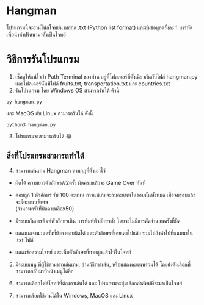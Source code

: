 # Hangman

โปรแกรมนี้จะอ่านไฟล์โจทย์นามสกุล .txt (Python list format) และสุ่มข้อมูลครั้งละ 1 บรรทัด เพื่อนำคำปริศนามาตั้งเป็นโจทย์

# วิธีการรันโปรแกรม

1. เช็คดูให้แน่ใจว่า Path Terminal ของท่าน อยู่ที่โฟลเดอร์ที่ตั้งเดียวกันกับไฟล์ hangman.py และโฟลเดอร์นั้นมีไฟล์ fruits.txt, transportation.txt และ countries.txt
2. รันโปรแกรม โดย Windows OS สามารถรันได้ ดังนี้<br>

  ```
  py hangman.py
  ```

  และ MacOS กับ Linux สามารถรันได้ ดังนี้<br>

  ```
  python3 hangman.py
  ```

3. โปรแกรมจะสามารถรันได้ :joy:

  ## สิ่งที่โปรแกรมสามารถทำได้

4. สามารถเล่นเกม Hangman ตามกฎที่ตั้งเอาไว้<br>

  - ผิดได้ ความยาวตัวอักษร//2ครั้ง ผิดครบแล้วจะ Game Over ทันที
  - ตอบถูก 1 ตัวอักษร รับ 100 คะแนน การแพ้เกมจะลบคะแนนในรอบนั้นทั้งหมด เมื่อจบรอบแล้วจะมีคะแนนพิเศษ<br>
    (จำนวนครั้งที่ผิดคงเหลือx50)
  - มีระบบกันการพิมพ์ตัวอักษรเกิน การพิมพ์ตัวอักษรซ้ำ โดยจะไม่มีการตัดจำนวนครั้งที่ผิด

  - แสดงผลจำนวนครั้งที่ยังคงตอบผิดได้ และตัวอักษรที่เคยเดาไปแล้ว รวมไปถึงคำใบ้ที่แนบมาใน .txt ไฟล์

  - แสดงข้อความโจทย์ และเพิ่มตัวอักษรที่ทายถูกแล้วไว้ในโจทย์

5. มีระบบเมนู ที่ผู้ใช้สามารถเล่นเกม, อ่านวิธีการเล่น, หรือแสดงคะแนนรวมได้ โดยยังตังเลือกที่สามารถกลับมาที่หน้าเมนูได้อีก

6. สามารถเลือกไฟล์โจทย์ที่ต้องกาเล่นได้ และ โปรแกรมจะสุ่มเลือกคำศัพท์ที่จะมาเป็นโจทย์

7. สามารถเรียกใช้งานได้ใน Windows, MacOS และ Linux
